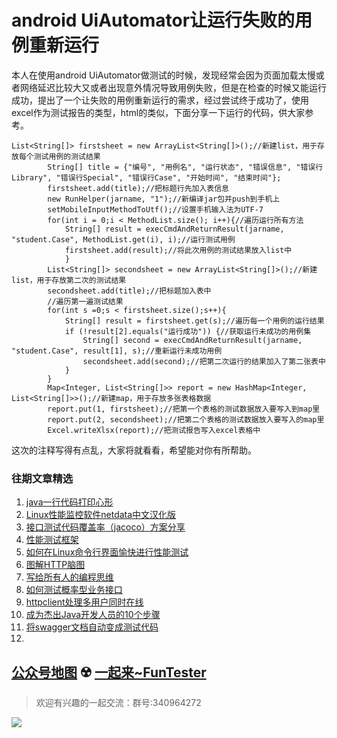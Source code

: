 # android UiAutomator让运行失败的用例重新运行


本人在使用android UiAutomator做测试的时候，发现经常会因为页面加载太慢或者网络延迟比较大又或者出现意外情况导致用例失败，但是在检查的时候又能运行成功，提出了一个让失败的用例重新运行的需求，经过尝试终于成功了，使用excel作为测试报告的类型，html的类似，下面分享一下运行的代码，供大家参考。



```
List<String[]> firstsheet = new ArrayList<String[]>();//新建list，用于存放每个测试用例的测试结果
        String[] title = {"编号", "用例名", "运行状态", "错误信息", "错误行Library", "错误行Special", "错误行Case", "开始时间", "结束时间"};
        firstsheet.add(title);//把标题行先加入表信息
        new RunHelper(jarname, "1");//新编译jar包并push到手机上
        setMobileInputMethodToUtf();//设置手机输入法为UTF-7
        for(int i = 0;i < MethodList.size(); i++){//遍历运行所有方法  
        	String[] result = execCmdAndReturnResult(jarname, "student.Case", MethodList.get(i), i);//运行测试用例  
        	firstsheet.add(result);//将此次用例的测试结果放入list中  
            }
        List<String[]> secondsheet = new ArrayList<String[]>();//新建list，用于存放第二次的测试结果
        secondsheet.add(title);//把标题加入表中
        //遍历第一遍测试结果
        for(int s =0;s < firstsheet.size();s++){
        	String[] result = firstsheet.get(s);//遍历每一个用例的运行结果
        	if (!result[2].equals("运行成功")) {//获取运行未成功的用例集
				String[] second = execCmdAndReturnResult(jarname, "student.Case", result[1], s);//重新运行未成功用例
				secondsheet.add(second);//把第二次运行的结果加入了第二张表中
			}
        }
        Map<Integer, List<String[]>> report = new HashMap<Integer, List<String[]>>();//新建map，用于存放多张表格数据
        report.put(1, firstsheet);//把第一个表格的测试数据放入要写入到map里 
        report.put(2, secondsheet);//把第二个表格的测试数据放入要写入的map里
        Excel.writeXlsx(report);//把测试报告写入excel表格中
```

这次的注释写得有点乱，大家将就看看，希望能对你有所帮助。

### 往期文章精选

1. [java一行代码打印心形](https://mp.weixin.qq.com/s/QPSryoSbViVURpSa9QXtpg)
2. [Linux性能监控软件netdata中文汉化版](https://mp.weixin.qq.com/s/fdXtK-5WwKnxjLZdyg6-nA)
3. [接口测试代码覆盖率（jacoco）方案分享](https://mp.weixin.qq.com/s/D73Sq6NLjeRKN8aCpGLOjQ)
4. [性能测试框架](https://mp.weixin.qq.com/s/3_09j7-5ex35u30HQRyWug)
5. [如何在Linux命令行界面愉快进行性能测试](https://mp.weixin.qq.com/s/fwGqBe1SpA2V0lPfAOd04Q)
6. [图解HTTP脑图](https://mp.weixin.qq.com/s/100Vm8FVEuXs0x6rDGTipw)
7. [写给所有人的编程思维](https://mp.weixin.qq.com/s/Oj33UCnYfbUgzsBzEm2GPQ)
8. [如何测试概率型业务接口](https://mp.weixin.qq.com/s/kUVffhjae3eYivrGqo6ZMg)
9. [httpclient处理多用户同时在线](https://mp.weixin.qq.com/s/Nuc30Fwy6-Qyr-Pc65t1_g)
10. [成为杰出Java开发人员的10个步骤](https://mp.weixin.qq.com/s/UCNOTSzzvTXwiUX6xpVlyA)
11. [将swagger文档自动变成测试代码](https://mp.weixin.qq.com/s/SY8mVenj0zMe5b47GS9VSQ)
12. 

## [公众号地图](https://mp.weixin.qq.com/s/CJJ2g-RqzfBsbCCYKKp5pQ) ☢️ [一起来~FunTester](http://mp.weixin.qq.com/s?__biz=MzU4MTE2NDEyMQ==&mid=2247483866&idx=3&sn=2ef9d9bdcc49b5e52fcb3b6f35396a5e&chksm=fd4a8cecca3d05fafee68d4a9f9024ffc950cb66809d28f0ec3f8ee1ce280349f27d5352314c&scene=21#wechat_redirect)



> 欢迎有兴趣的一起交流：群号:340964272

![](/blog/pic/201712120951590031.png)

<script src="/blog/js/bubbly.js"></script>
<script src="/blog/js/article.js"></script>